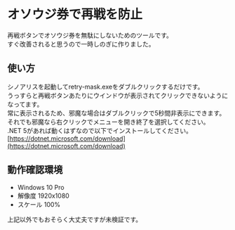 # オソウジ券で再戦を防止
再戦ボタンでオソウジ券を無駄にしないためのツールです。  
すぐ改善されると思うので一時しのぎに作りました。

## 使い方
シノアリスを起動してretry-mask.exeをダブルクリックするだけです。  
うっすらと再戦ボタンあたりにウインドウが表示されてクリックできないようになってます。  
常に表示されるため、邪魔な場合はダブルクリックで5秒間非表示にできます。  
それでも邪魔なら右クリックでメニューを開き終了を選択してください。  
.NET 5があれば動くはずなので以下でインストールしてください。  
[https://dotnet.microsoft.com/download](https://dotnet.microsoft.com/download)

## 動作確認環境
* Windows 10 Pro
* 解像度 1920x1080
* スケール 100%  

上記以外でもおそらく大丈夫ですが未検証です。

